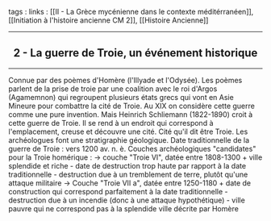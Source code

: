 tags : 
links : [[II - La Grèce mycénienne dans le contexte méditérranéen]], [[Initiation à l'histoire ancienne CM 2]], [[Histoire Ancienne]]

****

<h2 style="text-align: center;"> 2 - La guerre de Troie, un événement historique </h2>

****

Connue par des poèmes d'Homère (l'Illyade et l'Odysée). 
Les poèmes parlent de la prise de troie par une coalition avec le roi d'Argos (Agamemnon) qui regroupent plusieurs états grecs qui vont en Asie Mineure pour combattre la cité de Troie. 
Au XIX on considère cette guerre comme une pure invention. Mais Heinrich Schliemann (1822-1890) croit à cette guerre de Troie. Il se rend à un endroit qui correspond à l'emplacement, creuse et découvre une cité. Cité qu'il dit être Troie. Les archéologues font une stratigraphie géologique.
Date traditionnelle de la guerre de Troie : vers 1200 av. n. è. 
Couches archéologiques "candidates" pour la Troie homérique : 
-> couche "Troie VI", datée entre 1808-1300 
	+ ville splendide et riche 
	- date de destruction trop haute par rapport à la date traditionnelle 
	- destruction due à un tremblement de terre, plutôt qu'une attaque militaire 
-> Couche "Troie VII a", datée entre 1250-1180 
	+ date de construction qui correspond parfaitement à la date traditionnelle
	- destruction due à un incendie (donc à une attaque hypothétique)
	- ville pauvre qui ne correspond pas à la splendide ville décrite par Homère